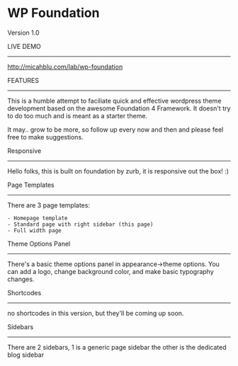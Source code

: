 WP Foundation
=============

Version 1.0

LIVE DEMO
________

http://micahblu.com/lab/wp-foundation

FEATURES
________

This is a humble attempt to faciliate quick and effective wordpress theme development based on the awesome Foundation 4 Framework. It doesn't try to do too much and is meant as a starter theme. 

It may.. grow to be more, so follow up every now and then and please feel free to make suggestions.

Responsive
__________

Hello folks, this is built on foundation by zurb, it is responsive out the box! :)

Page Templates
______________

There are 3 page templates: 

    - Homepage template
    - Standard page with right sidebar (this page)
    - Full width page

Theme Options Panel
___________________

There's a basic theme options panel in appearance->theme options. You can add a logo, change background color, and make basic typography changes.

Shortcodes
__________

no shortcodes in this version, but they'll be coming up soon.

Sidebars
________

There are 2 sidebars, 1 is a generic page sidebar the other is the dedicated blog sidebar
